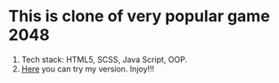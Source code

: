 # This is clone of very popular game 2048
1. Tech stack: HTML5, SCSS, Java Script, OOP.
1. [Here](https://anton-kulchytskyi.github.io/2048-clone/) you can try my version. Injoy!!!
